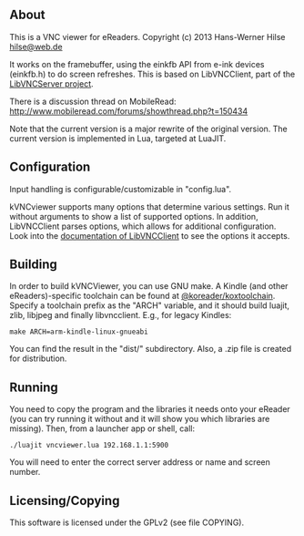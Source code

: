 ## About

This is a VNC viewer for eReaders.
Copyright (c) 2013 Hans-Werner Hilse <hilse@web.de>

It works on the framebuffer, using the einkfb API from e-ink devices (einkfb.h) to do screen refreshes.
This is based on LibVNCClient, part of the [LibVNCServer project](https://libvnc.github.io/).


There is a discussion thread on MobileRead:
http://www.mobileread.com/forums/showthread.php?t=150434

Note that the current version is a major rewrite of the original version.
The current version is implemented in Lua, targeted at LuaJIT.


## Configuration

Input handling is configurable/customizable in "config.lua".

kVNCviewer supports many options that determine various settings. Run it without arguments to show a list of supported options. In addition, LibVNCClient parses options, which allows for additional configuration. Look into the [documentation of LibVNCClient](https://libvnc.github.io/doc/html/group__libvncclient__api.html#gabb2299d1644f3cf38544eb97d2356475) to see the options it accepts.


## Building

In order to build kVNCViewer, you can use GNU make. A Kindle (and other eReaders)-specific toolchain can be found at [@koreader/koxtoolchain](https://github.com/koreader/koxtoolchain). Specify a toolchain prefix as the "ARCH" variable, and it should build luajit, zlib, libjpeg and finally libvncclient. E.g., for legacy Kindles:

```
make ARCH=arm-kindle-linux-gnueabi
```

You can find the result in the "dist/<ARCH>" subdirectory. Also, a .zip file is created for distribution.


## Running

You need to copy the program and the libraries it needs onto your eReader (you can try running it without and it will show you which libraries are missing). Then, from a launcher app or shell, call:

```
./luajit vncviewer.lua 192.168.1.1:5900
```

You will need to enter the correct server address or name and screen number.


## Licensing/Copying

This software is licensed under the GPLv2 (see file COPYING).
